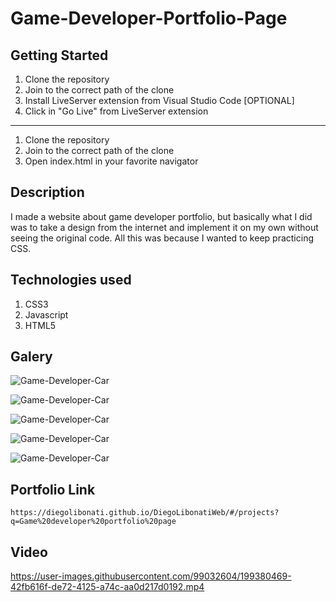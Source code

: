 # Game-Developer-Portfolio-Page

## Getting Started

1. Clone the repository
2. Join to the correct path of the clone
3. Install LiveServer extension from Visual Studio Code [OPTIONAL]
4. Click in "Go Live" from LiveServer extension

---

1. Clone the repository
2. Join to the correct path of the clone
3. Open index.html in your favorite navigator

## Description

I made a website about game developer portfolio, but basically what I did was to take a design from the internet and implement it on my own without seeing the original code. All this was because I wanted to keep practicing CSS.

## Technologies used

1. CSS3
2. Javascript
3. HTML5

## Galery

![Game-Developer-Car](https://raw.githubusercontent.com/DiegoLibonati/DiegoLibonatiWeb/main/data/projects/Css/Imagenes/gamedesign-0.jpg)

![Game-Developer-Car](https://raw.githubusercontent.com/DiegoLibonati/DiegoLibonatiWeb/main/data/projects/Css/Imagenes/gamedesign-1.jpg)

![Game-Developer-Car](https://raw.githubusercontent.com/DiegoLibonati/DiegoLibonatiWeb/main/data/projects/Css/Imagenes/gamedesign-2.jpg)

![Game-Developer-Car](https://raw.githubusercontent.com/DiegoLibonati/DiegoLibonatiWeb/main/data/projects/Css/Imagenes/gamedesign-3.jpg)

![Game-Developer-Car](https://raw.githubusercontent.com/DiegoLibonati/DiegoLibonatiWeb/main/data/projects/Css/Imagenes/gamedesign-4.jpg)

## Portfolio Link

`https://diegolibonati.github.io/DiegoLibonatiWeb/#/projects?q=Game%20developer%20portfolio%20page`

## Video



https://user-images.githubusercontent.com/99032604/199380469-42fb616f-de72-4125-a74c-aa0d217d0192.mp4

